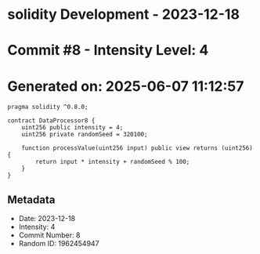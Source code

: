 ﻿# solidity Development - 2023-12-18
# Commit #8 - Intensity Level: 4
# Generated on: 2025-06-07 11:12:57
```solidity
pragma solidity ^0.8.0;

contract DataProcessor8 {
    uint256 public intensity = 4;
    uint256 private randomSeed = 320100;

    function processValue(uint256 input) public view returns (uint256) {
        return input * intensity + randomSeed % 100;
    }
}
```
## Metadata
- Date: 2023-12-18
- Intensity: 4
- Commit Number: 8
- Random ID: 1962454947

